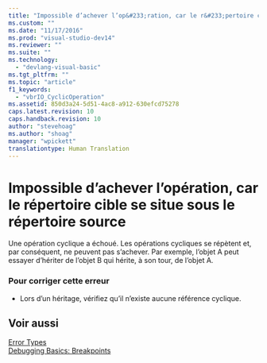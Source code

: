 ```yaml
---
title: "Impossible d’achever l’op&#233;ration, car le r&#233;pertoire cible se situe sous le r&#233;pertoire source | Microsoft Docs"
ms.custom: ""
ms.date: "11/17/2016"
ms.prod: "visual-studio-dev14"
ms.reviewer: ""
ms.suite: ""
ms.technology: 
  - "devlang-visual-basic"
ms.tgt_pltfrm: ""
ms.topic: "article"
f1_keywords: 
  - "vbrIO_CyclicOperation"
ms.assetid: 850d3a24-5d51-4ac8-a912-630efcd75278
caps.latest.revision: 10
caps.handback.revision: 10
author: "stevehoag"
ms.author: "shoag"
manager: "wpickett"
translationtype: Human Translation
---
```

# Impossible d’achever l’op&#233;ration, car le r&#233;pertoire cible se situe sous le r&#233;pertoire source
Une opération cyclique a échoué. Les opérations cycliques se répètent et, par conséquent, ne peuvent pas s’achever. Par exemple, l’objet A peut essayer d’hériter de l’objet B qui hérite, à son tour, de l’objet A.  
  
### Pour corriger cette erreur  
  
-   Lors d’un héritage, vérifiez qu’il n’existe aucune référence cyclique.  
  
## Voir aussi  
 [Error Types](../../visual-basic/programming-guide/language-features/error-types.md)   
 [Debugging Basics: Breakpoints](http://msdn.microsoft.com/fr-fr/752a02c2-0ac7-4c8b-aa1b-4b2b3b21152e)